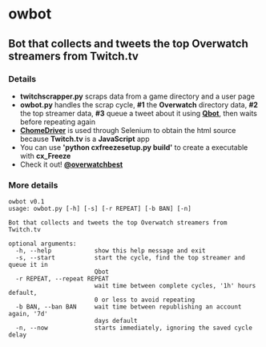 # owbot

## Bot that collects and tweets the top Overwatch streamers from Twitch.tv

### Details

- **twitchscrapper.py** scraps data from a game directory and a user page
- **owbot.py** handles the scrap cycle, **#1** the **Overwatch** directory data, **#2** the top streamer data, **#3** queue a tweet about it using **[Qbot](https://github.com/alvivar/qbot)**, then waits before repeating again
- **[ChomeDriver](https://sites.google.com/a/chromium.org/chromedriver/)** is used through Selenium to obtain the html source because **Twitch.tv** is a **JavaScript** app
- You can use **'python cxfreezesetup.py build'** to create a executable with **cx_Freeze**
- Check it out! **[@overwatchbest](https://twitter.com/overwatchbest)**

### More details

```
owbot v0.1
usage: owbot.py [-h] [-s] [-r REPEAT] [-b BAN] [-n]

Bot that collects and tweets the top Overwatch streamers from Twitch.tv

optional arguments:
  -h, --help            show this help message and exit
  -s, --start           start the cycle, find the top streamer and queue it in
                        Qbot
  -r REPEAT, --repeat REPEAT
                        wait time between complete cycles, '1h' hours default,
                        0 or less to avoid repeating
  -b BAN, --ban BAN     wait time between republishing an account again, '7d'
                        days default
  -n, --now             starts immediately, ignoring the saved cycle delay
```
